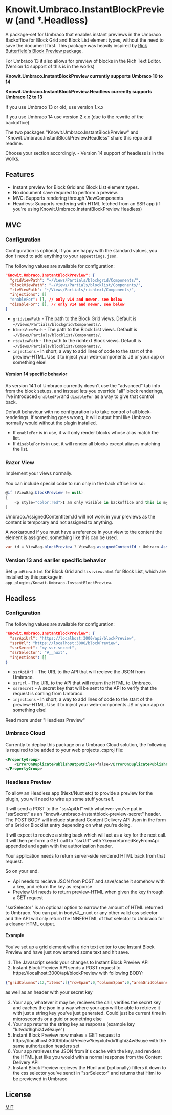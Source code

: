 
# Knowit.Umbraco.InstantBlockPreview (and *.Headless)

A package-set for Umbraco that enables instant previews in the Umbraco Backoffice for Block Grid and Block List element types, 
without the need to save the document first. This package was heavily inspired by [Rick Butterfield's Block Preview package](https://github.com/rickbutterfield/Umbraco.Community.BlockPreview).

For Umbraco 13 it also allows for preview of blocks in the Rich Text Editor. (Version 14 support of this is in the works)

**Knowit.Umbraco.InstantBlockPreview currently supports Umbraco 10 to 14**

**Knowit.Umbraco.InstantBlockPreview.Headless currently supports Umbraco 12 to 13**

If you use Umbraco 13 or old, use version 1.x.x

If you use Umbraco 14 use version 2.x.x (due to the rewrite of the backoffice)

The two packages "Knowit.Umbraco.InstantBlockPreview" and "Knowit.Umbraco.InstantBlockPreview.Headless" share this repo and readme. 

Choose your section accordingly. - Version 14 support of headless is in the works.

## Features
- Instant preview for Block Grid and Block List element types.
- No document save required to perform a preview.
- MVC: Supports rendering through ViewComponents
- Headless: Supports rendering with HTML fetched from an SSR app (if you're using Knowit.Umbraco.InstantBlockPreview.Headless)


## MVC
### Configuration

Configuration is optional, if you are happy with the standard values, you don't need to add anything to your `appsettings.json`. 

The following values are available for configuration:

```json
"Knowit.Umbraco.InstantBlockPreview": {
  "gridViewPath": "~/Views/Partials/blockgrid/Components/",
  "blockViewPath": "~/Views/Partials/blocklist/Components/",
  "rteViewPath": "~/Views/Partials/richtext/Components/",
  "injections": []
  "enableFor": [], // only v14 and newer, see below
  "disableFor": [], // only v14 and newer, see below
}
```

- `gridviewPath` - The path to the Block Grid views. Default is `~/Views/Partials/blockgrid/Components/`.
- `blockViewPath` - The path to the Block List views. Default is `~/Views/Partials/blocklist/Components/`.
- `rteViewPath` - The path to the richtext Block views. Default is `~/Views/Partials/blocklist/Components/`.
- `injections` - In short, a way to add lines of code to the start of the preview-HTML. Use it to inject your web-components JS or your app or something else!

#### Version 14 specific behavior
As version 14.1 of Umbraco currently doesn't use the "advanced" tab info from the block setups, and instead lets you override "all" block renderings, I've introduced `enabledFor`and `disableFor` as a way to give that control back. 

Default behaviour with no configuration is to take control of all block-renderings. If something goes wrong, it will output html like Umbraco normally would without the plugin installed.

- If `enableFor` is in use, it will only render blocks whose alias match the list.
- If `disableFor` is in use, it will render all blocks except aliases matching the list.

### Razor View
Implement your views normally. 

You can include special code to run only in the back office like so:
```csharp
@if (ViewBag.blockPreview != null)
{
    <p style="color:red">I am only visible in backoffice and this is my id @ViewBag.assignedContentId</p>
}
```

Umbraco.AssignedContentItem.Id will not work in your previews as the content is temporary and not assigned to anything.

A workaround if you must have a reference in your view to the content the element is assigned, something like this can be used.

```csharp
var id = ViewBag.blockPreview ? ViewBag.assignedContentId : Umbraco.AssignedContentItem.Id;
```

### Version 13 and earlier specific behavior
Set `gridView.html` for Block Grid and `listview.html` for Block List, which are installed by this package in `app_plugins/Knowit.Umbraco.InstantBlockPreview`. 



## Headless
### Configuration

The following values are available for configuration:

```json
"Knowit.Umbraco.InstantBlockPreview": {
  "ssrApiUrl": "https://localhost:3000/api/blockPreview",
  "ssrUrl": "https://localhost:3000/blockPreview",
  "ssrSecret": "my-ssr-secret",
  "ssrSelector": "#__nuxt",
  "injections": []
}
```

- `ssrApiUrl` - The URL to the API that will recieve the JSON from Umbraco.
- `ssrUrl` - The URL to the API that will return the HTML to Umbraco.
- `ssrSecret` - A secret key that will be sent to the API to verify that the request is coming from Umbraco.
- `injections` - In short, a way to add lines of code to the start of the preview-HTML. Use it to inject your web-components JS or your app or something else!

Read more under "Headless Preview"

### Umbraco Cloud
Currently to deploy this package on a Umbraco Cloud solution, the following is required to be added to your web projects .csproj file:

```xml
<PropertyGroup>
    <ErrorOnDuplicatePublishOutputFiles>false</ErrorOnDuplicatePublishOutputFiles>
</PropertyGroup>
```


### Headless Preview

To allow an Headless app (Next/Nuxt etc) to provide a preview for the plugin, you will need to wire up some stuff yourself.

It will send a POST to the "ssrApiUrl" with whatever you've put in "ssrSecret" as an "knowit-umbraco-instantblock-preview-secret" header. The POST BODY will include standard Content Delivery API Json in the form of a Grid or Blocklist entry depending on what you're doing.

It will expect to receive a string back which will act as a key for the next call. It will then perform a GET call to "ssrUrl" with ?key=returnedKeyFromApi appended and again with the authorization header.

Your application needs to return server-side rendered HTML back from that request.

So on your end.

- Api needs to recieve JSON from POST and save/cache it somehow with a key, and return the key as response
- Preview Url needs to return preview-HTML when given the key through a GET request

"ssrSelector" is an optional option to narrow the amount of HTML returned to Umbraco. You can put in body/#__nuxt or any other valid css selector and the API will only return the INNERHTML of that selector to Umbraco for a cleaner HTML output.

#### Example

You've set up a grid element with a rich text editor to use Instant Block Preview and have just now entered some text and hit save.

1) The Javascript sends your changes to Instant Block Preview API 
2) Instant Block Preview API sends a POST request to https://localhost:3000/api/blockPreview with following BODY: 
```json
{"gridColumns":12,"items":[{"rowSpan":0,"columnSpan":0,"areaGridColumns":12,"areas":[],"content":{"id":"554991cb-dfa4-43fd-85ba-9c9b0213438e","contentType":"text","properties":{"richText":{"markup":"<p>Test 123</p>","blocks":[]}}},"settings":null}]}
```
as well as an header with your secret key

3) Your app, whatever it may be, recieves the call, verifies the secret key and caches the json in a way where your app will be able to retrieve it with just a string key you've just generated. Could just be current time in microseconds or a guid or something else
4) Your app returns the string key as response (example key "lutvdx1hghiz4w9suye")
5) Instant Block Preview now makes a GET request to https://localhost:3000/blockPreview?key=lutvdx1hghiz4w9suye with the same authorization headers set
6) Your app retrieves the JSON from it's cache with the key, and renders the HTML just like you would with a normal response from the Content Delivery API
7) Instant Block Preview recieves the Html and (optionally) filters it down to the css selector you've sendt in "ssrSelector" and returns that Html to be previewed in Umbraco

## License
[MIT](LICENSE)
